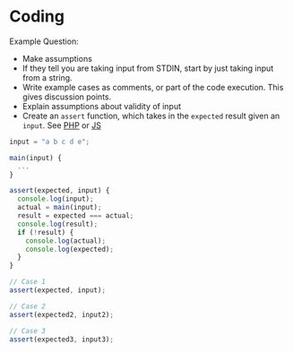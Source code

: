 # Coding

Example Question:

* Make assumptions
* If they tell you are taking input from STDIN, start by just taking input from a string.
* Write example cases as comments, or part of the code execution. This gives discussion points.
* Explain assumptions about validity of input
* Create an `assert` function, which takes in the `expected` result given an `input`. See [PHP](/php#simple-assert) or [JS](/js#simple-assert)

```javascript
input = "a b c d e";

main(input) {
  ...
}

assert(expected, input) {
  console.log(input);
  actual = main(input);
  result = expected === actual;
  console.log(result);
  if (!result) {
    console.log(actual);
    console.log(expected);
  }
}

// Case 1
assert(expected, input);

// Case 2
assert(expected2, input2);

// Case 3
assert(expected3, input3);
```

## 

